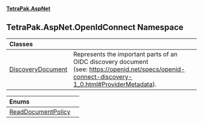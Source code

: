 #### [TetraPak.AspNet](index.md 'index')
## TetraPak.AspNet.OpenIdConnect Namespace

| Classes | |
| :--- | :--- |
| [DiscoveryDocument](TetraPak_AspNet_OpenIdConnect_DiscoveryDocument.md 'TetraPak.AspNet.OpenIdConnect.DiscoveryDocument') | Represents the important parts of an OIDC discovery document<br/>(see: https://openid.net/specs/openid-connect-discovery-1_0.html#ProviderMetadata).<br/> |

| Enums | |
| :--- | :--- |
| [ReadDocumentPolicy](TetraPak_AspNet_OpenIdConnect_ReadDocumentPolicy.md 'TetraPak.AspNet.OpenIdConnect.ReadDocumentPolicy') |  |
